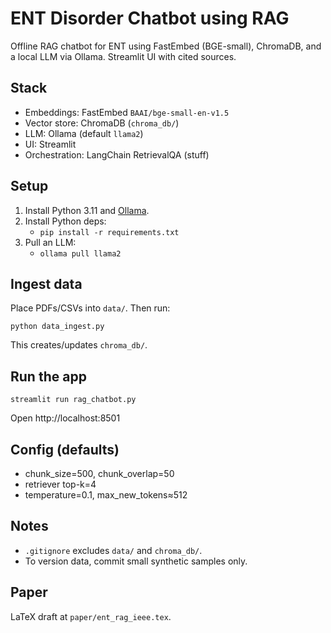 # ENT Disorder Chatbot using RAG

Offline RAG chatbot for ENT using FastEmbed (BGE-small), ChromaDB, and a local LLM via Ollama. Streamlit UI with cited sources.

## Stack
- Embeddings: FastEmbed `BAAI/bge-small-en-v1.5`
- Vector store: ChromaDB (`chroma_db/`)
- LLM: Ollama (default `llama2`)
- UI: Streamlit
- Orchestration: LangChain RetrievalQA (stuff)

## Setup
1. Install Python 3.11 and [Ollama](https://ollama.com/).
2. Install Python deps:
   - `pip install -r requirements.txt`
3. Pull an LLM:
   - `ollama pull llama2`

## Ingest data
Place PDFs/CSVs into `data/`.
Then run:
```
python data_ingest.py
```
This creates/updates `chroma_db/`.

## Run the app
```
streamlit run rag_chatbot.py
```
Open http://localhost:8501

## Config (defaults)
- chunk_size=500, chunk_overlap=50
- retriever top-k=4
- temperature=0.1, max_new_tokens≈512

## Notes
- `.gitignore` excludes `data/` and `chroma_db/`.
- To version data, commit small synthetic samples only.

## Paper
LaTeX draft at `paper/ent_rag_ieee.tex`.
